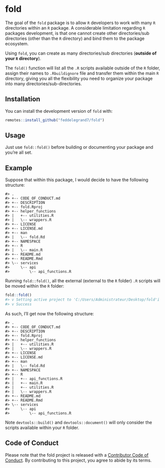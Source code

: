 
<!-- README.md is generated from README.Rmd. Please edit that file -->

# fold

<!-- badges: start -->
<!-- badges: end -->

The goal of the `fold` package is to allow `R` developers to work with
many `R` directories within an `R` package. A considerable limitation
regarding `R` packages development, is that one cannot create other
directories/sub directories (other than the `R` directory) and bind them
to the package ecosystem.

Using `fold`, you can create as many directories/sub directories
(**outside of your `R` directory**).

The `fold()` function will list all the `.R` scripts available outside
of the `R` folder, assign their names to `.Rbuildignore` file and
transfer them within the main `R` directory, giving you all the
flexibility you need to organize your package into many
directories/sub-directories.

## Installation

You can install the development version of `fold` with:

``` r
remotes::install_github("feddelegrand7/fold")
```

## Usage

Just use `fold::fold()` before building or documenting your package and
you’re all set.

## Example

Suppose that within this package, I would decide to have the following
structure:

    #> .
    #> +-- CODE_OF_CONDUCT.md
    #> +-- DESCRIPTION
    #> +-- fold.Rproj
    #> +-- helper_functions
    #> |   +-- utilities.R
    #> |   \-- wrappers.R
    #> +-- LICENSE
    #> +-- LICENSE.md
    #> +-- man
    #> |   \-- fold.Rd
    #> +-- NAMESPACE
    #> +-- R
    #> |   \-- main.R
    #> +-- README.md
    #> +-- README.Rmd
    #> \-- services
    #>     \-- api
    #>         \-- api_functions.R

Running `fold::fold()`, all the external (external to the `R` folder)
`.R` scripts will be moved within the `R` folder:

``` r
fold::fold()
#> v Setting active project to 'C:/Users/Administrateur/Desktop/fold'i Copying the following R files into the R folder: helper_functions/utilities.R, helper_functions/wrappers.R, services/api/api_functions.R
#> v Success
```

As such, I’ll get now the following structure:

    #> .
    #> +-- CODE_OF_CONDUCT.md
    #> +-- DESCRIPTION
    #> +-- fold.Rproj
    #> +-- helper_functions
    #> |   +-- utilities.R
    #> |   \-- wrappers.R
    #> +-- LICENSE
    #> +-- LICENSE.md
    #> +-- man
    #> |   \-- fold.Rd
    #> +-- NAMESPACE
    #> +-- R
    #> |   +-- api_functions.R
    #> |   +-- main.R
    #> |   +-- utilities.R
    #> |   \-- wrappers.R
    #> +-- README.md
    #> +-- README.Rmd
    #> \-- services
    #>     \-- api
    #>         \-- api_functions.R

Note `devtools::build()` and `devtools::document()` will only consider
the scripts available within your `R` folder.

## Code of Conduct

Please note that the fold project is released with a [Contributor Code
of
Conduct](https://contributor-covenant.org/version/2/0/CODE_OF_CONDUCT.html).
By contributing to this project, you agree to abide by its terms.
